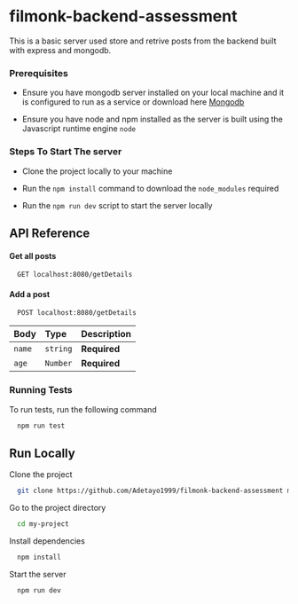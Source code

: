 # filmonk-backend-assessment

This is a basic server used store and retrive posts from the backend built with express and mongodb.

### Prerequisites

- Ensure you have mongodb server installed on your local machine and it is configured to run as a service or download here [Mongodb](https://www.mongodb.com/try/download/community)

- Ensure you have node and npm installed as the server is built using the Javascript runtime engine `node`

### Steps To Start The server

- Clone the project locally to your machine

- Run the `npm install` command to download the `node_modules` required

- Run the `npm run dev` script to start the server locally

## API Reference

#### Get all posts

```http
  GET localhost:8080/getDetails
```

#### Add a post

```http
  POST localhost:8080/getDetails
```

| Body   | Type     | Description  |
| :----- | :------- | :----------- |
| `name` | `string` | **Required** |
| `age`  | `Number` | **Required** |

### Running Tests

To run tests, run the following command

```bash
  npm run test
```

## Run Locally

Clone the project

```bash
  git clone https://github.com/Adetayo1999/filmonk-backend-assessment my-project
```

Go to the project directory

```bash
  cd my-project
```

Install dependencies

```bash
  npm install
```

Start the server

```bash
  npm run dev
```
